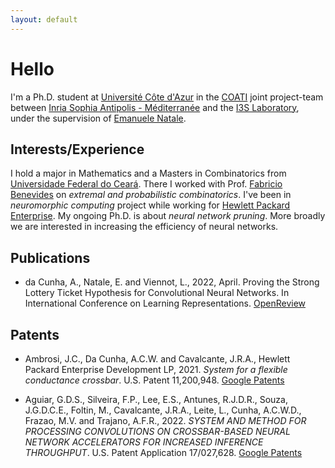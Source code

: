 ```yaml
---
layout: default
---
```


# Hello

I'm a Ph.D. student at [Université Côte d'Azur](https://univ-cotedazur.eu/) in the [COATI](https://team.inria.fr/coati/) joint project-team between [Inria Sophia Antipolis - Méditerranée](https://www.inria.fr/fr/centre-inria-universite-cote-azur) and the [I3S Laboratory](https://www.i3s.unice.fr/en), under the supervision of [Emanuele Natale](https://www-sop.inria.fr/members/Emanuele.Natale/).


## Interests/Experience

I hold a major in Mathematics and a Masters in Combinatorics from [Universidade Federal do Ceará](https://www.ufc.br/). There I worked with Prof. [Fabricio Benevides](http://www.mat.ufc.br/~fabricio/) on *extremal and probabilistic combinatorics*.
I've been in *neuromorphic computing* project while working for [Hewlett Packard Enterprise](https://www.hpe.com/). <!-- and in a *3D printing* project while working for [HP Inc](https://www.hp.com/). -->
My ongoing Ph.D. is about *neural network pruning*. More broadly we are interested in increasing the efficiency of neural networks.


## Publications

* da Cunha, A., Natale, E. and Viennot, L., 2022, April. Proving the Strong Lottery Ticket Hypothesis for Convolutional Neural Networks. In International Conference on Learning Representations. [OpenReview](https://openreview.net/forum?id=Vjki79-619-)


## Patents

* Ambrosi, J.C., Da Cunha, A.C.W. and Cavalcante, J.R.A., Hewlett Packard Enterprise Development LP, 2021. *System for a flexible conductance crossbar*. U.S. Patent 11,200,948. [Google Patents](https://patents.google.com/patent/US11200948B1)

* Aguiar, G.D.S., Silveira, F.P., Lee, E.S., Antunes, R.J.D.R., Souza, J.G.D.C.E., Foltin, M., Cavalcante, J.R.A., Leite, L., Cunha, A.C.W.D., Frazao, M.V. and Trajano, A.F.R., 2022. *SYSTEM AND METHOD FOR PROCESSING CONVOLUTIONS ON CROSSBAR-BASED NEURAL NETWORK ACCELERATORS FOR INCREASED INFERENCE THROUGHPUT*. U.S. Patent Application 17/027,628. [Google Patents](https://patents.google.com/patent/US20220092393A1)
